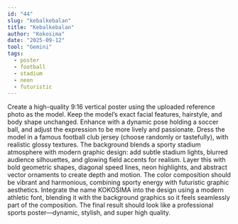 ```yaml
---
id: "44"
slug: "kebalkebalan"
title: "Kebalkebalan"
author: "Kokosima"
date: "2025-09-12"
tool: "Gemini"
tags:
  - poster
  - football
  - stadium
  - neon
  - futuristic
---
```


Create a high-quality 9:16 vertical poster using the uploaded reference photo as the model. Keep the model’s exact facial features, hairstyle, and body shape unchanged. Enhance with a dynamic pose holding a soccer ball, and adjust the expression to be more lively and passionate. Dress the model in a famous football club jersey (choose randomly or tastefully), with realistic glossy textures. The background blends a sporty stadium atmosphere with modern graphic design: add subtle stadium lights, blurred audience silhouettes, and glowing field accents for realism. Layer this with bold geometric shapes, diagonal speed lines, neon highlights, and abstract vector ornaments to create depth and motion. The color composition should be vibrant and harmonious, combining sporty energy with futuristic graphic aesthetics. Integrate the name KOKOSIMA into the design using a modern athletic font, blending it with the background graphics so it feels seamlessly part of the composition. The final result should look like a professional sports poster—dynamic, stylish, and super high quality.

